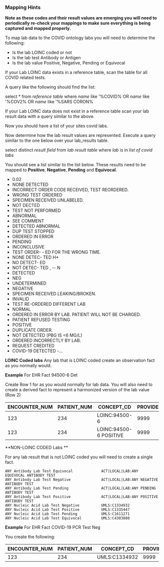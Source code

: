 ### Mapping Hints

**Note as these codes and their result values are emerging you will need to periodically re-check your mappings to make sure everything is being captured and mapped properly.**

To map lab data to the COVID ontology labs you will need to determine the following:
- Is the lab LOINC coded or not
- Is the lab test Antibody or Antigen
- Is the lab value Positive, Negative, Pending or Equivocal

If your Lab LOINC data exists in a reference table, scan the table for all COVID related tests.

A query like the following should find the list:

select * from *reference table* where *name* like '%COVID% OR  *name* like '%COV2% OR  *name* like '%SARS CORON%

If your Lab LOINC data does not exist in a reference table scan your lab result data with a query similar to the above.

Now you should have a list of your sites covid labs.


Now determine how the lab result values are represented. Execute a query similar to the one below over your lab_results table.

select distinct *result field* from *lab result table* where *lab* is in *list of covid labs*

You should see a list similar to the list below. These results need to be mapped to **Positive**, **Negative**, **Pending** and **Equivocal**.

- 0.02
- NONE DETECTED
- INCORRECT ORDER CODE RECEIVED, TEST REORDERED.
- WRONG TEST ORDERED
- SPECIMEN RECEIVED UNLABELED.
- NOT DECTED
- TEST NOT PERFORMED
- ABNORMAL
- SEE COMMENT
- DETECTED ABNORMAL
- DUP TEST STOPPED
- ORDERED IN ERROR
- PENDING
- INCONCLUSIVE
- TEST ORDER- - ED FOR THE WRONG TIME.
- NONE DETEC- TED H*
- NO DETECT- ED
- NOT DETEC- TED ,
--  N
- DETECTED
- NEG
- UNDETERMINED
- NEGATIVE
- SPECIMEN RECEIVED LEAKING/BROKEN.
- INVALID
- TEST RE-ORDERED DIFFERENT LAB
- NORMAL
- ORDERED IN ERROR BY LAB. PATIENT WILL NOT BE CHARGED.
- PATIENT REFUSED TESTING
- POSITIVE
- DUPLICATE ORDER.
- NOT DETECTED (PBG IS <6 MG/L)
- ORDERED INCORRECTLY BY LAB.
- REQUEST CREDITED
- COVID-19 DETECTED
-...

**LOINC Coded labs**
Any lab that is LOINC coded create an observation fact as you normally would.

**Example**
For EHR Fact 94500-6 Det

Create Row 1 for as you would normally for lab data.
You will also need to create a derived fact to represent a harmonized version of the lab value (Row 2)


| ENCOUNTER_NUM | PATIENT_NUM | CONCEPT_CD | PROVIDER_ID | START_DATE | END_DATE | MODIFIER_CD | INSTANCE_NUM | VALTYPE_CD | LOCATION_CD | TVAL_CHAR | NVAL_NUM | VALUEFLAG_CD | UNITS_CD |
| ----------- | ----------- | ----------- | ----------- | ----------- | ----------- | ----------- | ----------- | ----------- | ----------- | ----------- | ----------- | ----------- | ----------- |
| 123 | 234 | LOINC:94500-6 |  9999 | 03-MAR-20 |  | @ | 1 | T | 999 | Pos |  |  |  | 
| 123 | 234 | LOINC:94500-6 POSITIVE |  9999 | 03-MAR-20 |  | @ | 1 | T | 999 | Pos |  |  |  | 



**NON-LOINC CODED Labs **

For any lab result that is not LOINC coded you will need to create a single fact. 
```
ANY Antibody Lab Test Equivocal	            ACT|LOCAL|LAB:ANY EQUIVOCAL ANTIBODY TEST
ANY Antibody Lab Test Negative	            ACT|LOCAL|LAB:ANY NEGATIVE ANTIBODY TEST
ANY Antibody Lab Test Pending               ACT|LOCAL|LAB:ANY PENDING ANTIBODY TEST
ANY Antibody Lab Test Positive	            ACT|LOCAL|LAB:ANY POSITIVE ANTIBODY TEST
ANY Nucleic Acid Lab Test Negative          UMLS:C1334932
ANY Nucleic Acid Lab Test Positive          UMLS:C1335447
ANY Nucleic Acid Lab Test Pending           UMLS:C1611271
ANY Nucleic Acid Lab Test Equivocal         UMLS:C4303880
```
**Example**
For EHR Fact COVID-19 PCR Test Neg

You create the following:

| ENCOUNTER_NUM | PATIENT_NUM | CONCEPT_CD | PROVIDER_ID | START_DATE | END_DATE | MODIFIER_CD | INSTANCE_NUM | VALTYPE_CD | LOCATION_CD | TVAL_CHAR | NVAL_NUM | VALUEFLAG_CD | UNITS_CD |
| ----------- | ----------- | ----------- | ----------- | ----------- | ----------- | ----------- | ----------- | ----------- | ----------- | ----------- | ----------- | ----------- | ----------- |
| 123 | 234 | UMLS:C1334932 |  9999 | 03-MAR-20 |  | @ | 1 | T | 999 | Neg |  |  |  | 
